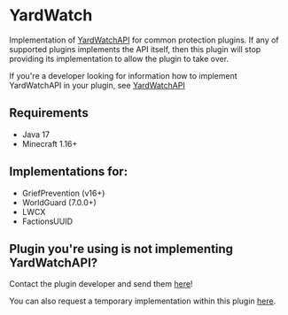 # YardWatch
Implementation of [YardWatchAPI](https://github.com/YouHaveTrouble/YardWatchAPI) for common protection plugins. If any
of supported plugins implements the API itself, then this plugin will stop providing its implementation to allow the
plugin to take over.


If you're a developer looking for information how to implement YardWatchAPI in your plugin, see
[YardWatchAPI](https://github.com/YouHaveTrouble/YardWatchAPI)

## Requirements
- Java 17
- Minecraft 1.16+

## Implementations for:
- GriefPrevention (v16+)
- WorldGuard (7.0.0+)
- LWCX
- FactionsUUID

## Plugin you're using is not implementing YardWatchAPI?
Contact the plugin developer and send them [here](https://github.com/YouHaveTrouble/YardWatchAPI/blob/master/readme.md)!

You can also request a temporary implementation within this plugin [here](https://github.com/YouHaveTrouble/YardWatch/issues/new?assignees=&labels=enhancement&projects=&template=implementation-request.yml&title=%5BNEW+IMPLEMENTATION%5D%3A+).
